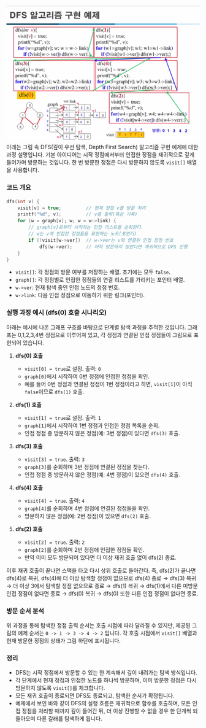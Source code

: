 ![img_1.png](img_1.png)
아래는 그림 속 DFS(깊이 우선 탐색, Depth First Search) 알고리즘 구현 예제에 대한 과정 설명입니다. 기본 아이디어는 시작 정점에서부터 인접한 정점을 재귀적으로 깊게 들어가며 방문하는 것입니다. 한 번 방문한 정점은 다시 방문하지 않도록 `visit[]` 배열을 사용합니다.

### 코드 개요

```c
dfs(int v) {
    visit[v] = true;         // 현재 정점 v를 방문 처리
    printf("%d", v);         // v를 출력(혹은 기록)
    for (w = graph[v]; w; w = w->link) {  
        // graph[v]로부터 시작하는 인접 리스트를 순회한다.
        // w는 v에 인접한 정점들을 표현하는 노드(포인터)
        if (!visit[w->ver])  // w->ver는 v와 연결된 인접 정점 번호
            dfs(w->ver);     // 아직 방문하지 않았다면 재귀적으로 DFS 진행
    }
}
```

- `visit[]`: 각 정점의 방문 여부를 저장하는 배열. 초기에는 모두 `false`.
- `graph[]`: 각 정점별로 인접한 정점들의 연결 리스트를 가리키는 포인터 배열.
- `w->ver`: 현재 탐색 중인 인접 노드의 정점 번호.
- `w->link`: 다음 인접 정점으로 이동하기 위한 링크(포인터).

### 실행 과정 예시 (dfs(0) 호출 시나리오)

아래는 예시에 나온 그래프 구조를 바탕으로 단계별 탐색 과정을 추적한 것입니다. 그래프는 0,1,2,3,4번 정점으로 이루어져 있고, 각 정점과 연결된 인접 정점들이 그림으로 표현되어 있습니다.

1. **dfs(0) 호출**
    - `visit[0] = true`로 설정. 출력: `0`
    - `graph[0]`에서 시작하여 0번 정점에 인접한 정점을 확인.
    - 예를 들어 0번 정점과 연결된 정점이 1번 정점이라고 하면, `visit[1]`이 아직 `false`이므로 `dfs(1)` 호출.

2. **dfs(1) 호출**
    - `visit[1] = true`로 설정. 출력: `1`
    - `graph[1]`에서 시작하여 1번 정점과 인접한 정점 목록을 순회.
    - 인접 정점 중 방문하지 않은 정점(예: 3번 정점)이 있다면 `dfs(3)` 호출.

3. **dfs(3) 호출**
    - `visit[3] = true`. 출력: `3`
    - `graph[3]`를 순회하며 3번 정점에 연결된 정점을 찾는다.
    - 인접 정점 중 방문하지 않은 정점(예: 4번 정점)이 있으면 `dfs(4)` 호출.

4. **dfs(4) 호출**
    - `visit[4] = true`. 출력: `4`
    - `graph[4]`를 순회하며 4번 정점에 연결된 정점들을 확인.
    - 방문하지 않은 정점(예: 2번 정점)이 있으면 `dfs(2)` 호출.

5. **dfs(2) 호출**
    - `visit[2] = true`. 출력: `2`
    - `graph[2]`를 순회하며 2번 정점에 인접한 정점들 확인.
    - 만약 이미 모두 방문되어 있다면 더 이상 재귀 호출 없이 dfs(2) 종료.

이후 재귀 호출이 끝나면 스택을 타고 다시 상위 호출로 돌아간다. 즉, dfs(2)가 끝나면 dfs(4)로 복귀, dfs(4)에 더 이상 탐색할 정점이 없으므로 dfs(4) 종료 → dfs(3) 복귀 → 더 이상 3에서 탐색할 정점 없으므로 종료 → dfs(1) 복귀 → dfs(1)에서 다른 미방문 인접 정점이 없다면 종료 → dfs(0) 복귀 → dfs(0) 또한 다른 인접 정점이 없다면 종료.

### 방문 순서 분석

위 과정을 통해 탐색한 정점 출력 순서는 호출 시점에 따라 달라질 수 있지만, 제공된 그림의 예제 순서는 `0 -> 1 -> 3 -> 4 -> 2` 입니다. 각 호출 시점에서 `visit[]` 배열과 현재 방문한 정점의 상태가 그림 하단에 표시됩니다.

### 정리

- DFS는 시작 정점에서 방문할 수 있는 한 계속해서 깊이 내려가는 탐색 방식입니다.
- 각 단계에서 현재 정점과 인접한 노드를 하나씩 방문하며, 이미 방문한 정점은 다시 방문하지 않도록 `visit[]`를 체크합니다.
- 모든 재귀 호출이 종료되면 DFS도 종료되고, 탐색한 순서가 확정됩니다.
- 예제에서 보인 바와 같이 DFS의 실행 흐름은 재귀적으로 함수를 호출하며, 모든 인접 정점을 처리할 때까지 깊이 들어간 뒤, 더 이상 진행할 수 없을 경우 한 단계씩 되돌아오며 다른 갈래를 탐색하게 됩니다.